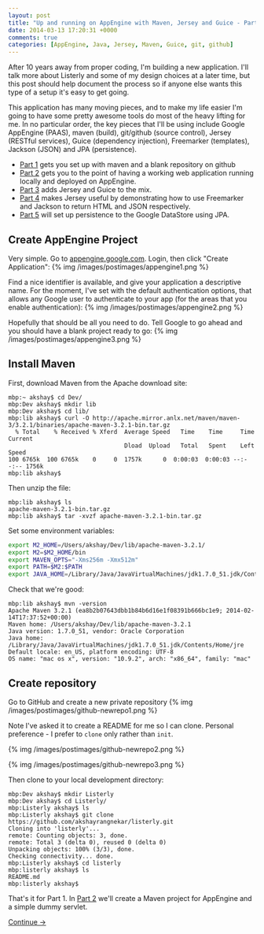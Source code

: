 ```yaml
---
layout: post
title: "Up and running on AppEngine with Maven, Jersey and Guice - Part 1"
date: 2014-03-13 17:20:31 +0000
comments: true
categories: [AppEngine, Java, Jersey, Maven, Guice, git, github]
---
```

After 10 years away from proper coding, I'm building a new application. I'll talk more about Listerly and some of my design choices at a later time, but this post should help document the process so if anyone else wants this type of a setup it's easy to get going.

This application has many moving pieces, and to make my life easier I'm going to have some pretty awesome tools do most of the heavy lifting for me. In no particular order, the key pieces that I'll be using include Google AppEngine (PAAS), maven (build), git/github (source control), Jersey (RESTful services), Guice (dependency injection), Freemarker (templates), Jackson (JSON) and JPA (persistence).

* [Part 1](/blog/2014/03/13/up-and-running-on-appengine-with-maven-jersey-and-guice/) gets you set up with maven and a blank repository on github
* [Part 2](/blog/2014/03/14/up-and-running-on-appengine-with-maven-jersey-and-guice-part-2/) gets you to the point of having a working web application running locally and deployed on AppEngine.
* [Part 3](/blog/2014/03/18/up-and-running-on-appengine-with-maven-jersey-and-guice-part-3/) adds Jersey and Guice to the mix.
* [Part 4](/blog/2014/03/18/up-and-running-on-appengine-with-maven-jersey-and-guice-part-4/) makes Jersey useful by demonstrating how to use Freemarker and Jackson to return HTML and JSON respectively.
* [Part 5](/blog/2014/03/18/up-and-running-on-appengine-with-maven-jersey-and-guice-part-5/) will set up persistence to the Google DataStore using JPA.

<!-- more -->
## Create AppEngine Project ##
Very simple. Go to [appengine.google.com](http://appengine.google.com). Login, then click "Create Application":
{% img /images/postimages/appengine1.png %}	

Find a nice identifier is available, and give your application a descriptive name. For the moment, I've set with the default authentication options, that allows any Google user to authenticate to your app (for the areas that you enable authentication):
{% img /images/postimages/appengine2.png %}	

Hopefully that should be all you need to do. Tell Google to go ahead and you should have a blank project ready to go:
{% img /images/postimages/appengine3.png %}	

## Install Maven ##
First, download Maven from the Apache download site:
```
mbp:~ akshay$ cd Dev/
mbp:Dev akshay$ mkdir lib
mbp:Dev akshay$ cd lib/
mbp:lib akshay$ curl -O http://apache.mirror.anlx.net/maven/maven-3/3.2.1/binaries/apache-maven-3.2.1-bin.tar.gz
  % Total    % Received % Xferd  Average Speed   Time    Time     Time  Current
                                 Dload  Upload   Total   Spent    Left  Speed
100 6765k  100 6765k    0     0  1757k      0  0:00:03  0:00:03 --:--:-- 1756k
mbp:lib akshay$ 
```

Then unzip the file:
```
mbp:lib akshay$ ls
apache-maven-3.2.1-bin.tar.gz
mbp:lib akshay$ tar -xvzf apache-maven-3.2.1-bin.tar.gz 
```

Set some environment variables:
``` bash 
export M2_HOME=/Users/akshay/Dev/lib/apache-maven-3.2.1/
export M2=$M2_HOME/bin
export MAVEN_OPTS="-Xms256m -Xmx512m"
export PATH=$M2:$PATH
export JAVA_HOME=/Library/Java/JavaVirtualMachines/jdk1.7.0_51.jdk/Contents/Home
```

Check that we're good:
``` console
mbp:lib akshay$ mvn -version
Apache Maven 3.2.1 (ea8b2b07643dbb1b84b6d16e1f08391b666bc1e9; 2014-02-14T17:37:52+00:00)
Maven home: /Users/akshay/Dev/lib/apache-maven-3.2.1
Java version: 1.7.0_51, vendor: Oracle Corporation
Java home: /Library/Java/JavaVirtualMachines/jdk1.7.0_51.jdk/Contents/Home/jre
Default locale: en_US, platform encoding: UTF-8
OS name: "mac os x", version: "10.9.2", arch: "x86_64", family: "mac"
```

## Create repository ##
Go to GitHub and create a new private repository
{% img /images/postimages/github-newrepo1.png %}	

Note I've asked it to create a README for me so I can clone. Personal preference - I prefer to `clone` only rather than `init`.
 
{% img /images/postimages/github-newrepo2.png %}	

{% img /images/postimages/github-newrepo3.png %}	

Then clone to your local development directory:
```
mbp:Dev akshay$ mkdir Listerly
mbp:Dev akshay$ cd Listerly/
mbp:Listerly akshay$ ls
mbp:Listerly akshay$ git clone https://github.com/akshayrangnekar/listerly.git
Cloning into 'listerly'...
remote: Counting objects: 3, done.
remote: Total 3 (delta 0), reused 0 (delta 0)
Unpacking objects: 100% (3/3), done.
Checking connectivity... done.
mbp:Listerly akshay$ cd listerly
mbp:listerly akshay$ ls
README.md
mbp:listerly akshay$ 
```

That's it for Part 1. In [Part 2](/blog/2014/03/14/up-and-running-on-appengine-with-maven-jersey-and-guice-part-2/) we'll create a Maven project for AppEngine and a simple dummy servlet. 

[Continue ->](/blog/2014/03/14/up-and-running-on-appengine-with-maven-jersey-and-guice-part-2/)